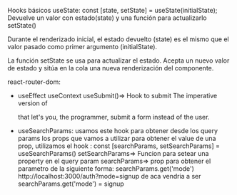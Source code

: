 
Hooks básicos
useState:
const [state, setState] = useState(initialState);
Devuelve un valor con estado(state) y una función para actualizarlo setState() 

Durante el renderizado inicial, el estado devuelto (state) es el mismo que el valor pasado como primer argumento (initialState).

La función setState se usa para actualizar el estado. Acepta un nuevo valor de estado y sitúa en la cola una nueva renderización del componente.




react-router-dom:

- useEffect
useContext
useSubmit()=> Hook to submit 
The imperative version of <Form> that let's you, the programmer, submit a form instead of the user.

- useSearchParams:
  usamos este hook para obtener desde los query params los props que vamos a utilizar 
  para obtener el value de una prop,  utilizamos el hook :
    const [searchParams, setSearchParams] = useSearchParams()
  setSearchParams=> Funcion para setear una property en el query param
  searchParams=> prop para obtener el parametro de la siguiente forma:  searchParams.get('mode') 
    http://localhost:3000/auth?mode=signup de aca vendria a ser  searchParams.get('mode')  = signup